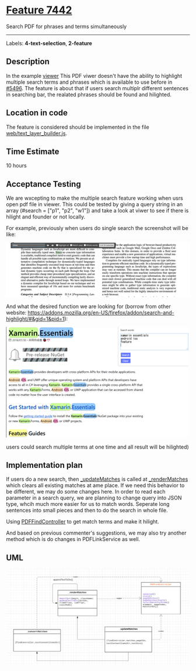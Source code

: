 # [Feature 7442](https://github.com/mozilla/pdf.js/issues/7442)

Search PDF for phrases and terms simultaneously

----------------------------------------------------

Labels: **4-text-selection**, **2-feature**

## Description
In the example [viewer](https://mozilla.github.io/pdf.js/web/viewer.html)
This PDF viwer doesn't have the ability to highlight multiple search terms and phrases which is available to use before in [#5496](https://github.com/mozilla/pdf.js/pull/5496). The feature is about that if users search multiplr different sentences in searching bar, the realated phrases should be found and hilighted.


## Location in code
The feature is considered should be implemented in the file [web/text_layer_builder.js](https://github.com/mozilla/pdf.js/blob/master/web/text_layer_builder.js#L219-L359). 


## Time Estimate
10 hours

## Acceptance Testing
We are wxcepting to make the multiple search feature working when usrs open pdf file in viewer. This could be tested by giving a query string in an array (#search = ["p1", "p2", "w1"]) and take a look at viwer to see if there is hilight and founder or not locally. 

For example, previously when users do single search the screenshot will be like:

<img src="./img/7442_1.png" alt="Now" width="700"/>

And what the desired function we are looking for (borrow from other website: https://addons.mozilla.org/en-US/firefox/addon/search-and-highlight/#&gid=1&pid=1):

<img src="./img/7442_2.png" alt="Expected" width="500"/>


users could search multiple terms at one time and all result will be hilighted)


## Implementation plan

If users do a new search, then [_updateMatches](https://github.com/mozilla/pdf.js/blob/master/web/text_layer_builder.js#L219-L321) is called at [_renderMatches](https://github.com/mozilla/pdf.js/blob/master/web/text_layer_builder.js#L323-L358) which clears all existing matches at ame place. If we need this behavior to be different, we may do some changes here. In order to read each parameter in a search query, we are planning to change query into JSON type, whcih much more easier for us to match words. Seperate long sentences into small pieces and then to do the search in whole file. 

Using [PDFFindController](https://github.com/mozilla/pdf.js/blob/master/web/pdf_find_controller.js) to get match terms and make it hilight.

And based on previous commenter's suggestions, we may also try another method which is do changes in PDFLinkService as well. 

## UML

<img src="./img/7442_uml.png" alt="UML" width="800"/>
